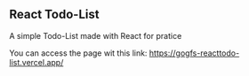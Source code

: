 ## React Todo-List

A simple Todo-List made with React for pratice

You can access the page wit this link: https://gogfs-reacttodo-list.vercel.app/
